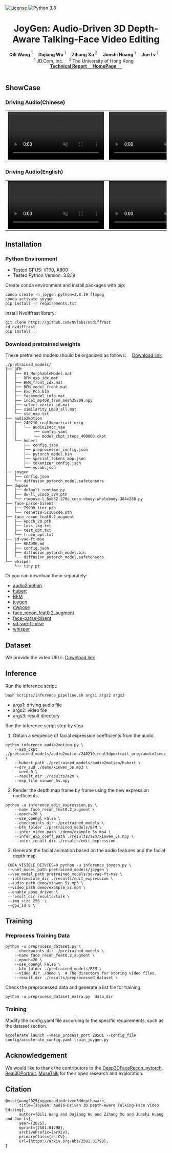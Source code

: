 [![License](https://img.shields.io/badge/License-Apache%202.0-blue.svg)](https://opensource.org/licenses/Apache-2.0) ![Python 3.8](https://img.shields.io/badge/python-3.8-blue.svg)

<h1 align="center">JoyGen: Audio-Driven 3D Depth-Aware Talking-Face Video Editing</h1>

<div align='center'>
    <strong>Qili Wang</strong><sup> 1</sup>&emsp;
    <strong>Dajiang Wu</strong><sup> 1</sup>&emsp;
    <strong>Zihang Xu</strong><sup> 2</sup>&emsp;
    <strong>Junshi Huang</strong><sup> 1</sup>&emsp;
    <strong>Jun Lv</strong><sup> 1</sup>&emsp;
</div>


<div align='center'>
    <sup>1 </sup>JD.Com, Inc.&emsp; <sup>2 </sup>The University of Hong Kong&emsp;
</div>

<div align='center'>
    <a href='https://arxiv.org/pdf/2501.01798' target='_blank'><strong>Technical Report</strong>&emsp; </a>
    <a href='https://github.com/JOY-MM/JoyGen' target='_blank'><strong>HomePage</strong> &emsp; </a>
</div>

<br>

## ShowCase
### Driving Audio(Chinese)
<table class="center">
<tr>
    <td width=25% style="border: none">
        <video controls loop src="https://github.com/user-attachments/assets/e6ade600-c850-4408-b1fd-569ce5a8049c" muted="false"></video>
    </td>
    <td width=25% style="border: none">
        <video controls loop src="https://github.com/user-attachments/assets/2c5443bc-c0cb-4026-9d1e-3616e56c49ce" muted="false"></video>
    </td>
    <td width=25% style="border: none">
        <video controls loop src="https://github.com/user-attachments/assets/2e53ad62-abc2-4ff2-823b-a9cb1ee9f0ca" muted="false"></video>
    </td>
</tr>
</table>

### Driving Audio(English)
<table class="center">
<tr>
    <td width=25% style="border: none">
        <video controls loop src="https://github.com/user-attachments/assets/1b69e702-9825-4db1-bdd2-7f8c6f6d8352" muted="false"></video>
    </td>
    <td width=25% style="border: none">
        <video controls loop src="https://github.com/user-attachments/assets/4e5c5984-6e44-4d7d-a62a-73cad597233e" muted="false"></video>
    </td>
    <td width=25% style="border: none">
        <video controls loop src="https://github.com/user-attachments/assets/e4a1eb95-ff95-4949-adf9-23db7028c4d5" muted="false"></video>
    </td>
</tr>
</table>


## Installation
### Python Environment
- Tested GPUS: V100, A800
- Tested Python Version: 3.8.19

Create conda environment and install packages with pip:
```
conda create -n joygen python=3.8.19 ffmpeg
conda activate joygen
pip install -r requirements.txt
```

Install Nvdiffrast library:
```
git clone https://github.com/NVlabs/nvdiffrast
cd nvdiffrast
pip install .
```

### Download pretrained weights
These pretrained models should be organized as follows: &emsp;[Download link](https://drive.google.com/file/d/1kvGsljFRnXKUK_ETdd49jJy8DbdgZKkE)

```text
./pretrained_models/
├── BFM
│   ├── 01_MorphableModel.mat
│   ├── BFM_exp_idx.mat
│   ├── BFM_front_idx.mat
│   ├── BFM_model_front.mat
│   ├── Exp_Pca.bin
│   ├── facemodel_info.mat
│   ├── index_mp468_from_mesh35709.npy
│   ├── select_vertex_id.mat
│   ├── similarity_Lm3D_all.mat
│   └── std_exp.txt
├── audio2motion
│   ├── 240210_real3dportrait_orig
│   │   └── audio2secc_vae
│   │       ├── config.yaml
│   │       └── model_ckpt_steps_400000.ckpt
│   └── hubert
│       ├── config.json
│       ├── preprocessor_config.json
│       ├── pytorch_model.bin
│       ├── special_tokens_map.json
│       ├── tokenizer_config.json
│       └── vocab.json
├── joygen
│   ├── config.json
│   └── diffusion_pytorch_model.safetensors
├── dwpose
│   ├── default_runtime.py
│   ├── dw-ll_ucoco_384.pth
│   └── rtmpose-l_8xb32-270e_coco-ubody-wholebody-384x288.py
├── face-parse-bisent
│   ├── 79999_iter.pth
│   └── resnet18-5c106cde.pth
├── face_recon_feat0.2_augment
│   ├── epoch_20.pth
│   ├── loss_log.txt
│   ├── test_opt.txt
│   └── train_opt.txt
├── sd-vae-ft-mse
│   ├── README.md
│   ├── config.json
│   ├── diffusion_pytorch_model.bin
│   └── diffusion_pytorch_model.safetensors
└── whisper
    └── tiny.pt
```
Or you can download them separately:
- [audio2motion](https://github.com/yerfor/Real3DPortrait)
- [hubert](https://huggingface.co/facebook/hubert-large-ls960-ft/tree/main)
- [BFM](https://github.com/sicxu/Deep3DFaceRecon_pytorch?tab=readme-ov-file#prepare-prerequisite-models)
- [joygen](https://drive.google.com/file/d/1D5-rU70kvi_PNI_YPvWwNFDEJ-nobzLN/view)
- [dwpose](https://github.com/IDEA-Research/DWPose)
- [face_recon_feat0.2_augment](https://github.com/sicxu/Deep3DFaceRecon_pytorch?tab=readme-ov-file#prepare-prerequisite-models)
- [face-parse-bisent](https://github.com/zllrunning/face-parsing.PyTorch)
- [sd-vae-ft-mse](https://huggingface.co/stabilityai/sd-vae-ft-mse)
- [whisper](https://openaipublic.azureedge.net/main/whisper/models/65147644a518d12f04e32d6f3b26facc3f8dd46e5390956a9424a650c0ce22b9/tiny.pt)


## Dataset
We provide the video URLs.  [Download link](https://drive.google.com/drive/folders/1d9MVmYhdlVoIdSL05N0IIKma2kih6cUq?dmr=1&ec=wgc-drive-hero-goto)


## Inference
Run the inference script:
```
bash scripts/inference_pipeline.sh args1 args2 args3
```
- args1: driving audio file
- args2: video file
- args3: result directory

Run the inference script step by step
1. Obtain a sequence of facial expression coefficients from the audio.
```
python inference_audio2motion.py \
    --a2m_ckpt ./pretrained_models/audio2motion/240210_real3dportrait_orig/audio2secc_vae \
    --hubert_path ./pretrained_models/audio2motion/hubert \
    --drv_aud ./demo/xinwen_5s.mp3 \
    --seed 0 \
    --result_dir ./results/a2m \
    --exp_file xinwen_5s.npy
```
2. Render the depth map frame by frame using the new expression coefficients.
```
python -u inference_edit_expression.py \
    --name face_recon_feat0.2_augment \
    --epoch=20 \
    --use_opengl False \
    --checkpoints_dir ./pretrained_models \
    --bfm_folder ./pretrained_models/BFM \
    --infer_video_path ./demo/example_5s.mp4 \
    --infer_exp_coeff_path ./results/a2m/xinwen_5s.npy \
    --infer_result_dir ./results/edit_expression
```
3. Generate the facial animation based on the audio features and the facial depth map.
```
 CUDA_VISIBLE_DEIVCES=0 python -u inference_joygen.py \
 --unet_model_path pretrained_models/joygen \
 --vae_model_path pretrained_models/sd-vae-ft-mse \
 --intermediate_dir ./results/edit_expression \
 --audio_path demo/xinwen_5s.mp3 \
 --video_path demo/example_5s.mp4 \
 --enable_pose_driven \
 --result_dir results/talk \
 --img_size 256  \
 --gpu_id 0 \
```


## Training

### Preprocess Training Data

```
python -u preprocess_dataset.py \
    --checkpoints_dir ./pretrained_models \
    --name face_recon_feat0.2_augment \
    --epoch=20 \
    --use_opengl False \
    --bfm_folder ./pretrained_models/BFM \
    --video_dir ./demo \  # The directory for storing video files.
    --result_dir ./results/preprocessed_dataset \
```

Check the preprocessed data and generate a list file for training.
```
python -u preprocess_dataset_extra.py  data_dir
```


### Training

Modify the config.yaml file according to the specific requirements, such as the dataset section.

```
accelerate launch --main_process_port 29501 --config_file config/accelerate_config.yaml train_joygen.py
```


## Acknowledgement

We would like to thank the contributors to the [Deep3DFaceRecon_pytorch](https://github.com/sicxu/Deep3DFaceRecon_pytorch), [Real3DPortrait](https://github.com/yerfor/Real3DPortrait), [MuseTalk](https://github.com/TMElyralab/MuseTalk) for their open research and exploration.

## Citation
```
@misc{wang2025joygenaudiodriven3ddepthaware,
      title={JoyGen: Audio-Driven 3D Depth-Aware Talking-Face Video Editing}, 
      author={Qili Wang and Dajiang Wu and Zihang Xu and Junshi Huang and Jun Lv},
      year={2025},
      eprint={2501.01798},
      archivePrefix={arXiv},
      primaryClass={cs.CV},
      url={https://arxiv.org/abs/2501.01798}, 
}
```